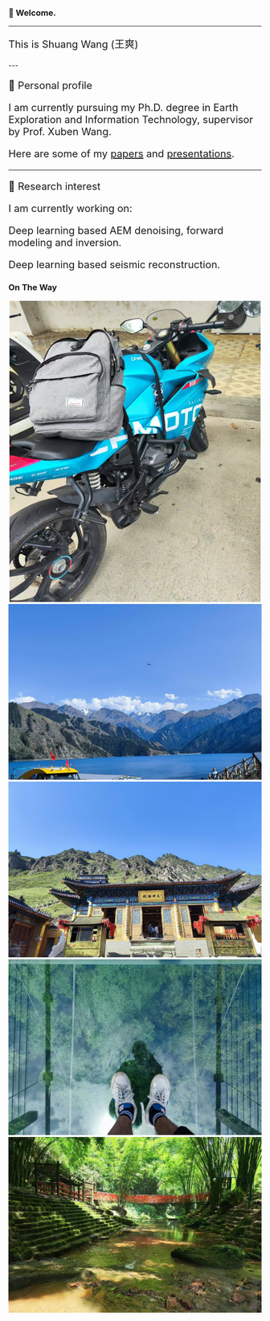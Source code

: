 ### 👋 Welcome.
---
<p style="font-size: 20px;">This is Shuang Wang (王爽)</p>
---
<p style="font-size: 20px;">🌱 Personal profile</p>
<p style="font-size: 20px;">I am currently pursuing my Ph.D. degree in Earth Exploration and Information Technology, supervisor by Prof. Xuben Wang.</p>

<p style="font-size: 20px;">Here are some of my <a href="/papers/">papers</a> and <a href="/talks/">presentations</a>.</p>

---
<p style="font-size: 20px;">🔭 Research interest</p>

<p style="font-size: 20px;">I am currently working on:</p>

<p style="font-size: 20px;">Deep learning based AEM denoising, forward modeling and inversion.</p>
<p style="font-size: 20px;">Deep learning based seismic reconstruction.</p>

<!-- .slide -->

### On The Way
<div class="photo-card">
  <img src="./img/moto.jpg" alt="never get stuck in traffic." style="width: 500px; height: 600px;">
</div>


<!-- .slide vertical=true -->
<div class="photo-card">
  <img src="./img/tianchi.jpg" alt="">
</div>
<div class="photo-card">
  <img src="./img/zumiao.jpg" alt="">
</div>

<!-- .slide vertical=true -->

<div class="photo-card">
  <img src="./img/zhandao.jpg" alt="">
</div>
<div class="photo-card">
  <img src="./img/zhuhai.jpg" alt="">
</div>

<style>
  .photo-card {
    display: flex;
    flex-direction: column;
    align-items: center;
    margin-bottom: 2px;
  }

  .photo-card img {
    width: 750px; /* 设置宽度 */
    height: 350px; /* 设置高度 */
    margin-bottom: 2px;
  }

  .photo-card p {
    text-align: center;
    margin: 0;
  }
</style>